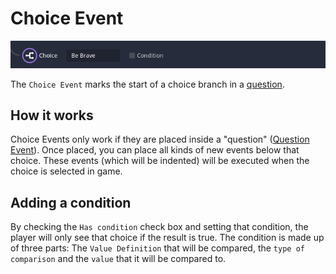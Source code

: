 # Choice Event
![image](./Images/Event_Choice.PNG)

The `Choice Event` marks the start of a choice branch in a [question](./010.md).

## How it works
Choice Events only work if they are placed inside a "question" ([Question Event](./010.md)). Once placed, you can place all kinds of new events below that choice. These events (which will be indented) will be executed when the choice is selected in game.

## Adding a condition
By checking the `Has condition` check box and setting that condition, the player will only see that choice if the result is true.
The condition is made up of three parts: The `Value Definition` that will be compared, the `type of comparison` and the `value` that it will be compared to.